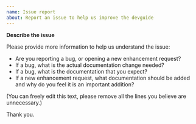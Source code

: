 ```yaml
---
name: Issue report
about: Report an issue to help us improve the devguide
---
```


<!--
Note: This repo is for the Python devguide. If you are reporting an issue or
enhancement for the Python language or CPython interpreter,
then the CPython issue tracker is better
suited for this report: https://bugs.python.org

Before filing a new issue, please search the issues to see if there is already
a similar issue. If there is, please add a comment to the existing open issue.
-->

**Describe the issue**

Please provide more information to help us understand the issue:

* Are you reporting a bug, or opening a new enhancement request?
* If a bug, what is the actual documentation change needed?
* If a bug, what is the documentation that you expect?
* If a new enhancement request, what documentation should be added and
  why do you feel it is an important addition?

(You can freely edit this text, please remove all the lines
you believe are unnecessary.)

Thank you.
